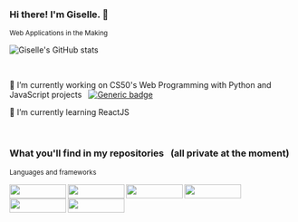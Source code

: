 ### Hi there! I'm Giselle. 👋

<sub>Web Applications in the Making</sub><br>



![Giselle's GitHub stats](https://github-readme-stats.vercel.app/api?username=gisellepbn&show_icons=true&theme=transparent&icon_color=fe428e&title_color=2f80ed&include_all_commits=true&count_private=true&disable_animations=true)

<br>

🔭 I’m currently working on CS50's Web Programming with Python and JavaScript projects &nbsp; [![Generic badge](https://img.shields.io/badge/HarvardX-EdX-<COLOR>.svg)](https://shields.io/)

🌱 I’m currently learning ReactJS

<br>

### What you'll find in my repositories &nbsp; (all private at the moment)

<sub>Languages and frameworks</sub><br>

<img align="left" width="100" height="25" src="https://img.shields.io/badge/-Html5-e34c26?style=for-the-badge&labelColor=black&logo=HTML5&logoColor=e34c26">

<img align="left" width="100" height="25" src="https://img.shields.io/badge/-CSS3-264de4?style=for-the-badge&labelColor=black&logo=CSS3&logoColor=264de4">

<img align="left" width="100" height="25" src="https://img.shields.io/badge/-SASS-c69?style=for-the-badge&labelColor=black&logo=sass&logoColor=c69">

<img align="left" width="100" height="25" src="https://img.shields.io/badge/-JavaScript-f7df1e?style=for-the-badge&labelColor=black&logo=JavaScript&logoColor=f7df1e">

<img align="left" width="100" height="25" src="https://img.shields.io/badge/-Python-306998?style=for-the-badge&labelColor=black&logo=python&logoColor=FFD43B">

<img align="left" width="100" height="25" src="https://img.shields.io/badge/-Django-4b982c?style=for-the-badge&labelColor=black&logo=django&logoColor=4b982c"><br>  


<br>

<!-- [![Readme Card](https://github-readme-stats.vercel.app/api/pin/?username=gisellepbn&repo=gisellepbn&show_owner=true&theme=transparent)](https://github.com/anuraghazra/github-readme-stats) -->


<!--
**gisellepbn/gisellepbn** is a ✨ _special_ ✨ repository because its `README.md` (this file) appears on your GitHub profile.

Here are some ideas to get you started:

- 🔭 I’m currently working on ...
- 🌱 I’m currently learning ...
- 👯 I’m looking to collaborate on ...
- 🤔 I’m looking for help with ...
- 💬 Ask me about ...
- 📫 How to reach me: ...
- 😄 Pronouns: ...
- ⚡ Fun fact: ...
-->
